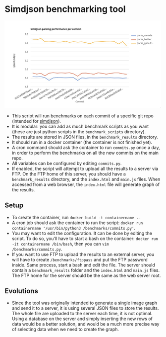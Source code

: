 # Simdjson benchmarking tool

![An example of graph generated by this tool](doc/graph.png)

* This script will run benchmarks on each commit of a specific git repo (intended for [simdjson](https://github.com/simdjson/simdjson)).
* It is modular: you can add as much benchmark scripts as you want (these are just python scripts in the `benchmark_scripts` directory).
* The results are stored in JSON files, in the `benchmark_results` directory.
* It should run in a docker container (the container is not finished yet).
* A cron command should ask the container to run `commits.py` once a day, in order to perform the benchmarks on all the new commits on the main repo.
* All variables can be configured by editing `commits.py`.
* If enabled, the script will attempt to upload all the results to a server via FTP. On the FTP home of this server, you should have a `benchmark_results` directory, and the `index.html` and `main.js` files. When accessed from a web browser, the `index.html` file will generate graph of the results.

## Setup

* To create the container, run `docker build -t containername .`.
* A cron job should ask the container to run the script: `docker run containername '/usr/bin/python3 /benchmarks/commits.py'`.
* You may want to edit the configuration. It can be done by editing the script. To do so, you'll have to start a bash on the container: `docker run -it containername /bin/bash`, then you can `vim /benchmarks/commits.py`.
* If you want to use FTP to upload the results to an external server, you will have to create `/benchmarks/ftppass` and put the FTP password inside. Same process, start a bash and edit the file. The server should contain a `benchmark_results` folder and the `index.html` and `main.js` files. The FTP home for the server should be the same as the web server root.

## Evolutions
* Since the tool was originally intended to generate a single image graph and send it to a server, it is using several JSON files to store the results. The whole file are uploaded to the server each time, it is not optimal. Using a database on the server and simply inserting the new rows of data would be a better solution, and would be a much more precise way of selecting data when we need to create the graph.
